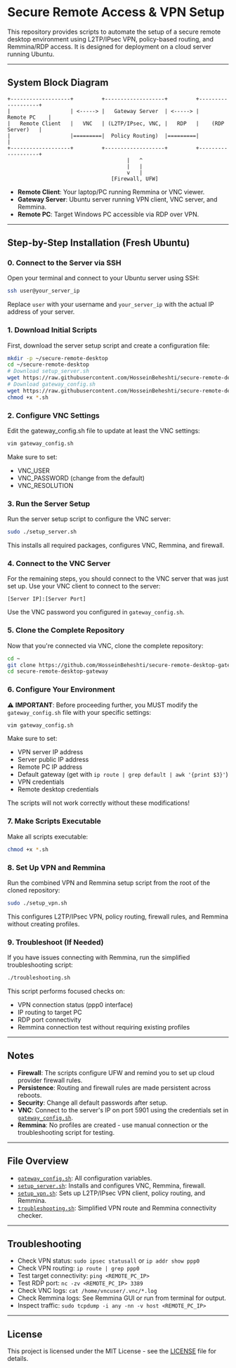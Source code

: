 # Secure Remote Access & VPN Setup

This repository provides scripts to automate the setup of a secure remote desktop environment using L2TP/IPsec VPN, policy-based routing, and Remmina/RDP access. It is designed for deployment on a cloud server running Ubuntu.

---

## System Block Diagram

```
+-------------------+         +-------------------+         +-------------------+
|                   | <-----> |   Gateway Server  | <-----> |      Remote PC    |
|   Remote Client   |   VNC   | (L2TP/IPsec, VNC, |   RDP   |    (RDP Server)   |
|                   |=========|  Policy Routing)  |=========|                   |
+-------------------+         +-------------------+         +-------------------+
                                      |   ^
                                      |   |
                                      v   |
                                 [Firewall, UFW]
```

- **Remote Client**: Your laptop/PC running Remmina or VNC viewer.
- **Gateway Server**: Ubuntu server running VPN client, VNC server, and Remmina.
- **Remote PC**: Target Windows PC accessible via RDP over VPN.

---

## Step-by-Step Installation (Fresh Ubuntu)

### 0. Connect to the Server via SSH

Open your terminal and connect to your Ubuntu server using SSH:

```sh
ssh user@your_server_ip
```

Replace `user` with your username and `your_server_ip` with the actual IP address of your server.

### 1. Download Initial Scripts

First, download the server setup script and create a configuration file:

```sh
mkdir -p ~/secure-remote-desktop
cd ~/secure-remote-desktop
# Download setup_server.sh
wget https://raw.githubusercontent.com/HosseinBeheshti/secure-remote-desktop-gateway/main/setup_server.sh
# Download gateway_config.sh
wget https://raw.githubusercontent.com/HosseinBeheshti/secure-remote-desktop-gateway/main/gateway_config.sh
chmod +x *.sh
```

### 2. Configure VNC Settings

Edit the gateway_config.sh file to update at least the VNC settings:

```sh
vim gateway_config.sh
```

Make sure to set:
- VNC_USER
- VNC_PASSWORD (change from the default)
- VNC_RESOLUTION

### 3. Run the Server Setup

Run the server setup script to configure the VNC server:

```sh
sudo ./setup_server.sh
```

This installs all required packages, configures VNC, Remmina, and firewall.

### 4. Connect to the VNC Server

For the remaining steps, you should connect to the VNC server that was just set up. Use your VNC client to connect to the server:

```
[Server IP]:[Server Port]
```

Use the VNC password you configured in `gateway_config.sh`.

### 5. Clone the Complete Repository

Now that you're connected via VNC, clone the complete repository:

```sh
cd ~
git clone https://github.com/HosseinBeheshti/secure-remote-desktop-gateway.git
cd secure-remote-desktop-gateway
```

### 6. Configure Your Environment

⚠️ **IMPORTANT**: Before proceeding further, you MUST modify the `gateway_config.sh` file with your specific settings:

```sh
vim gateway_config.sh
```

Make sure to set:
- VPN server IP address
- Server public IP address
- Remote PC IP address 
- Default gateway (get with `ip route | grep default | awk '{print $3}'`)
- VPN credentials
- Remote desktop credentials

The scripts will not work correctly without these modifications!

### 7. Make Scripts Executable

Make all scripts executable:

```sh
chmod +x *.sh
```

### 8. Set Up VPN and Remmina

Run the combined VPN and Remmina setup script from the root of the cloned repository:

```sh
sudo ./setup_vpn.sh
```

This configures L2TP/IPsec VPN, policy routing, firewall rules, and Remmina without creating profiles.

### 9. Troubleshoot (If Needed)

If you have issues connecting with Remmina, run the simplified troubleshooting script:

```sh
./troubleshooting.sh
```

This script performs focused checks on:
- VPN connection status (ppp0 interface)
- IP routing to target PC
- RDP port connectivity
- Remmina connection test without requiring existing profiles

---

## Notes

- **Firewall**: The scripts configure UFW and remind you to set up cloud provider firewall rules.
- **Persistence**: Routing and firewall rules are made persistent across reboots.
- **Security**: Change all default passwords after setup.
- **VNC**: Connect to the server's IP on port 5901 using the credentials set in [`gateway_config.sh`](gateway_config.sh).
- **Remmina**: No profiles are created - use manual connection or the troubleshooting script for testing.

---

## File Overview

- [`gateway_config.sh`](gateway_config.sh): All configuration variables.
- [`setup_server.sh`](setup_server.sh): Installs and configures VNC, Remmina, firewall.
- [`setup_vpn.sh`](setup_vpn.sh): Sets up L2TP/IPsec VPN client, policy routing, and Remmina.
- [`troubleshooting.sh`](troubleshooting.sh): Simplified VPN route and Remmina connectivity checker.

---

## Troubleshooting

- Check VPN status: `sudo ipsec statusall` or `ip addr show ppp0`
- Check VPN routing: `ip route | grep ppp0`
- Test target connectivity: `ping <REMOTE_PC_IP>`
- Test RDP port: `nc -zv <REMOTE_PC_IP> 3389`
- Check VNC logs: `cat /home/vncuser/.vnc/*.log`
- Check Remmina logs: See Remmina GUI or run from terminal for output.
- Inspect traffic: `sudo tcpdump -i any -nn -v host <REMOTE_PC_IP>`

---

## License

This project is licensed under the MIT License - see the [LICENSE](LICENSE) file for details.